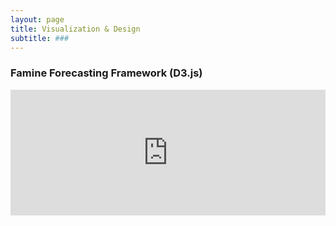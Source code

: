 ```yaml
---
layout: page
title: Visualization & Design
subtitle: ###
---
```

<style>
.container_chart_1 {
    position: relative;
    padding-bottom: 40%;
    height: 0;
    overflow: hidden;
}
 
.container_chart_1 iframe {
    position: absolute;
    top:0;
    left: 0;
    width: 100%;
    height: 100%;
}
</style>
 
### Famine Forecasting Framework (D3.js)

<div class ='container_chart_1'>
<iframe src='http://bl.ocks.org/aish-venkat/f0d85e296cecc5a9ba97288a06b6f797' frameborder='0' scrolling = 'no' id = 'iframe_chart_1'>
</iframe>
</div>

